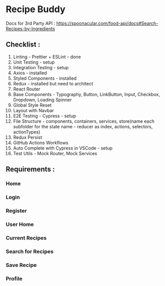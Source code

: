 # Recipe Buddy

Docs for 3rd Party API : https://spoonacular.com/food-api/docs#Search-Recipes-by-Ingredients

## Checklist :

1. Linting - Prettier + ESLint - done
2. Unit Testing - setup
3. Integration Testing - setup
4. Axios - installed
5. Styled Components - installed
6. Redux - installed but need to architect
7. React Router
8. Base Components - Typography, Button, LinkButton, Input, Checkbox, Dropdown, Loading Spinner
9. Global Style Reset
10. Layout with Navbar
11. E2E Testing - Cypress - setup
12. File Structure - components, containers, services, store(name each subfolder for the state name - reducer as index, actions, selectors, actionTypes)
13. Redux Persist
14. GitHub Actions Workflows
15. Auto Complete with Cypress in VSCode - setup
16. Test Utils - Mock Router, Mock Services

## Requirements :

### Home

### Login

### Register

### User Home

### Current Recipes

### Search for Recipes

### Save Recipe

### Profile
